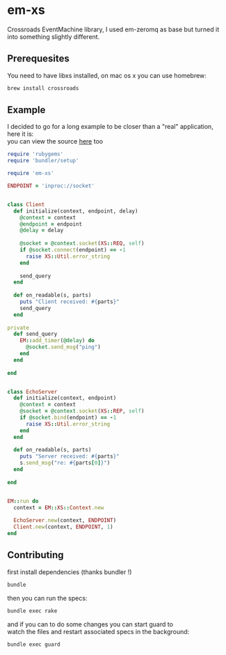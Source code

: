 # em-xs

Crossroads EventMachine library, I used em-zeromq as base but turned it into something slightly
different.

## Prerequesites

You need to have libxs installed, on mac os x you can use homebrew:
```bash
brew install crossroads
```


## Example

I decided to go for a long example to be closer than a "real" application, here it is:  
you can view the source [here](https://github.com/schmurfy/em-xs/blob/master/examples/req_rep.rb) too

```ruby
require 'rubygems'
require 'bundler/setup'

require 'em-xs'

ENDPOINT = 'inproc://socket'


class Client
  def initialize(context, endpoint, delay)
    @context = context
    @endpoint = endpoint
    @delay = delay
    
    @socket = @context.socket(XS::REQ, self)
    if @socket.connect(endpoint) == -1
      raise XS::Util.error_string
    end
    
    send_query
  end
  
  def on_readable(s, parts)
    puts "Client received: #{parts}"
    send_query
  end
  
private
  def send_query
    EM::add_timer(@delay) do
      @socket.send_msg("ping")
    end
  end
  
end


class EchoServer
  def initialize(context, endpoint)
    @context = context
    @socket = @context.socket(XS::REP, self)
    if @socket.bind(endpoint) == -1
      raise XS::Util.error_string
    end
  end
  
  def on_readable(s, parts)
    puts "Server received: #{parts}"
    s.send_msg("re: #{parts[0]}")
  end
  
end


EM::run do
  context = EM::XS::Context.new
  
  EchoServer.new(context, ENDPOINT)
  Client.new(context, ENDPOINT, 1)
end
```


## Contributing

first install dependencies (thanks bundler !)
```bash
bundle
```

then you can run the specs:

```bash
bundle exec rake
```

and if you can to do some changes you can start guard to  
watch the files and restart associated specs in the background:
```bash
bundle exec guard
```

